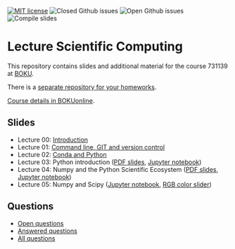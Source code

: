 [![MIT license](https://badgen.net/github/license/inwe-boku/lecture-scientific-computing)](https://choosealicense.com/licenses/mit/)
![Closed Github issues](https://badgen.net/github/closed-issues/inwe-boku/lecture-scientific-computing)
![Open Github issues](https://badgen.net/github/open-issues/inwe-boku/lecture-scientific-computing)
![Compile slides](https://github.com/inwe-boku/lecture-scientific-computing/workflows/Compile%20slides/badge.svg)

# Lecture Scientific Computing

This repository contains slides and additional material for the course 731139 at [BOKU](boku.ac.at/).

There is a [separate repository for your homeworks](https://github.com/inwe-boku/homework-scientific-computing).

[Course details in BOKUonline](https://online.boku.ac.at/BOKUonline/wbLv.wbShowLVDetail?pStpSpNr=290035).


## Slides
- Lecture 00: [Introduction](lecture00-introduction/slides.pdf)
- Lecture 01: [Command line, GIT and version control](lecture00-git-version-control/slides.pdf)
- Lecture 02: [Conda and Python](lecture02-conda-python/slides.pdf)
- Lecture 03: Python introduction ([PDF slides](lecture03-python-introduction/slides.pdf), [Jupyter notebook](lecture03-python-introduction/lecture03.ipynb))
- Lecture 04: Numpy and the Python Scientific Ecosystem ([PDF slides](lecture04-python-scientific-ecosystem/slides.pdf), [Jupyter notebook](lecture04-python-scientific-ecosystem/lecture04.ipynb))
- Lecture 05: Numpy and Scipy ([Jupyter notebook](lecture05-numpy-scipy/lecture05.ipynb), [RGB color slider](https://golobro.github.io/rgbcolorslider/))

## Questions
- [Open questions](https://github.com/inwe-boku/lecture-scientific-computing/issues)
- [Answered questions](https://github.com/inwe-boku/lecture-scientific-computing/issues?q=is%3Aissue+is%3Aclosed)
- [All questions](https://github.com/inwe-boku/lecture-scientific-computing/issues?q=is%3Aissue)
